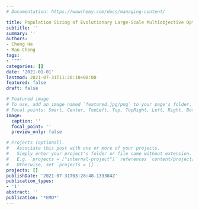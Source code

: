 ```yaml
---
# Documentation: https://wowchemy.com/docs/managing-content/

title: Population Sizing of Evolutionary Large-Scale Multiobjective Optimization
subtitle: ''
summary: ''
authors:
- Cheng He
- Ran Cheng
tags:
- '""'
categories: []
date: '2021-01-01'
lastmod: 2021-07-31T11:28:10+08:00
featured: false
draft: false

# Featured image
# To use, add an image named `featured.jpg/png` to your page's folder.
# Focal points: Smart, Center, TopLeft, Top, TopRight, Left, Right, BottomLeft, Bottom, BottomRight.
image:
  caption: ''
  focal_point: ''
  preview_only: false

# Projects (optional).
#   Associate this post with one or more of your projects.
#   Simply enter your project's folder or file name without extension.
#   E.g. `projects = ["internal-project"]` references `content/project/deep-learning/index.md`.
#   Otherwise, set `projects = []`.
projects: []
publishDate: '2021-07-31T03:28:48.133384Z'
publication_types:
- '1'
abstract: ''
publication: '*EMO*'
---
```

